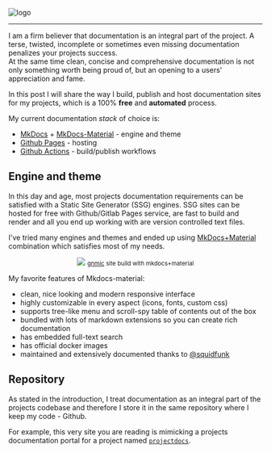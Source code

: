 ![logo](https://gitlab.com/rdodin/pics/-/wikis/uploads/c212a5585037963b29f90075dde399c1/image.png)

---

I am a firm believer that documentation is an integral part of the project. A terse, twisted, incomplete or sometimes even missing documentation penalizes your projects success.  
At the same time clean, concise and comprehensive documentation is not only something worth being proud of, but an opening to a users' appreciation and fame.

In this post I will share the way I build, publish and host documentation sites for my projects, which is a 100% **free** and **automated** process.

My current documentation *stack* of choice is:

* [MkDocs](https://www.mkdocs.org/) + [MkDocs-Material](https://squidfunk.github.io/mkdocs-material/) - engine and theme
* [Github Pages](https://pages.github.com/) - hosting
* [Github Actions](https://github.com/features/actions) - build/publish workflows

## Engine and theme
In this day and age, most projects documentation requirements can be satisfied with a Static Site Generator (SSG) engines. SSG sites can be hosted for free with Github/Gitlab Pages service, are fast to build and render and all you end up working with are version controlled text files.

I've tried many engines and themes and ended up using [MkDocs+Material](https://squidfunk.github.io/mkdocs-material/) combination which satisfies most of my needs.

<p align=center><a href=https://gnmic.kmrd.dev><img src=https://gitlab.com/rdodin/pics/-/wikis/uploads/b3aa7da230a915f3210e6923677b15eb/image.png/></a>
<small><a href=https://gnmic.kmrd.dev>gnmic</a> site build with mkdocs+material</small></p>

My favorite features of Mkdocs-material:

* clean, nice looking and modern responsive interface
* highly customizable in every aspect (icons, fonts, custom css)
* supports tree-like menu and scroll-spy table of contents out of the box
* bundled with lots of markdown extensions so you can create rich documentation
* has embedded full-text search
* has official docker images
* maintained and extensively documented thanks to [@squidfunk](https://twitter.com/squidfunk)

## Repository
As stated in the introduction, I treat documentation as an integral part of the projects codebase and therefore I store it in the same repository where I keep my code - Github.

For example, this very site you are reading is mimicking a projects documentation portal for a project named [`projectdocs`](https://github.com/hellt/projectdocs).
